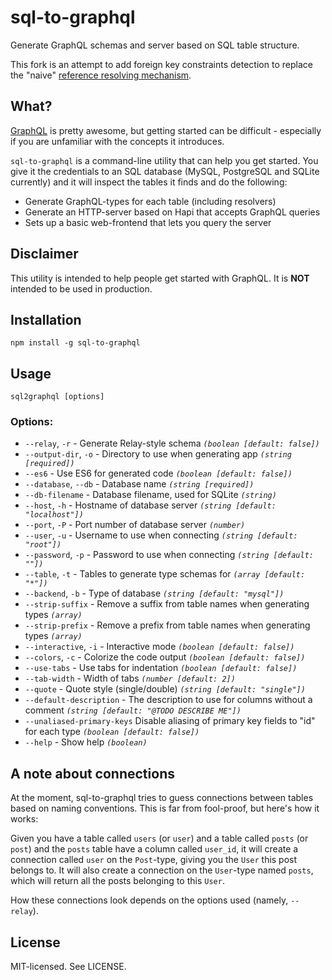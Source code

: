 # sql-to-graphql

Generate GraphQL schemas and server based on SQL table structure.

This fork is an attempt to add foreign key constraints detection to replace the "naive" [reference resolving mechanism](https://github.com/rexxars/sql-to-graphql/issues/53). 

## What?

[GraphQL](https://facebook.github.io/graphql/) is pretty awesome, but getting started can be difficult - especially if you are unfamiliar with the concepts it introduces.

`sql-to-graphql` is a command-line utility that can help you get started. You give it the credentials to an SQL database (MySQL, PostgreSQL and SQLite currently) and it will inspect the tables it finds and do the following:

- Generate GraphQL-types for each table (including resolvers)
- Generate an HTTP-server based on Hapi that accepts GraphQL queries
- Sets up a basic web-frontend that lets you query the server

## Disclaimer

This utility is intended to help people get started with GraphQL. It is **NOT** intended to be used in production.

## Installation

`npm install -g sql-to-graphql`

## Usage

`sql2graphql [options]`

### Options:
  
  - `--relay`, `-r` - Generate Relay-style schema *`(boolean [default: false])`*
  - `--output-dir`, `-o` - Directory to use when generating app *`(string [required])`*
  - `--es6` - Use ES6 for generated code *`(boolean [default: false])`*
  - `--database`, `--db` - Database name *`(string [required])`*
  - `--db-filename` - Database filename, used for SQLite *`(string)`*
  - `--host`, `-h` - Hostname of database server *`(string [default: "localhost"])`*
  - `--port`, `-P` - Port number of database server *`(number)`*
  - `--user`, `-u` - Username to use when connecting *`(string [default: "root"])`*
  - `--password`, `-p` - Password to use when connecting *`(string [default: ""])`*
  - `--table`, `-t` - Tables to generate type schemas for *`(array [default: "*"])`*
  - `--backend`, `-b` - Type of database *`(string [default: "mysql"])`*
  - `--strip-suffix` - Remove a suffix from table names when generating types *`(array)`*
  - `--strip-prefix` - Remove a prefix from table names when generating types *`(array)`*
  - `--interactive`, `-i` - Interactive mode *`(boolean [default: false])`*
  - `--colors`, `-c` - Colorize the code output *`(boolean [default: false])`*
  - `--use-tabs` - Use tabs for indentation *`(boolean [default: false])`*
  - `--tab-width` - Width of tabs *`(number [default: 2])`*
  - `--quote` - Quote style (single/double) *`(string [default: "single"])`*
  - `--default-description` - The description to use for columns without a comment *`(string [default: "@TODO DESCRIBE ME"])`*
  - `--unaliased-primary-keys`  Disable aliasing of primary key fields to "id" for each type *`(boolean [default: false])`*
  - `--help` - Show help *`(boolean)`*

## A note about connections

At the moment, sql-to-graphql tries to guess connections between tables based on naming conventions. This is far from fool-proof, but here's how it works:

Given you have a table called `users` (or `user`) and a table called `posts` (or `post`) and the `posts` table have a column called `user_id`, it will create a connection called `user` on the `Post`-type, giving you the `User` this post belongs to. It will also create a connection on the `User`-type named `posts`, which will return all the posts belonging to this `User`.

How these connections look depends on the options used (namely, `--relay`).

## License

MIT-licensed. See LICENSE.
